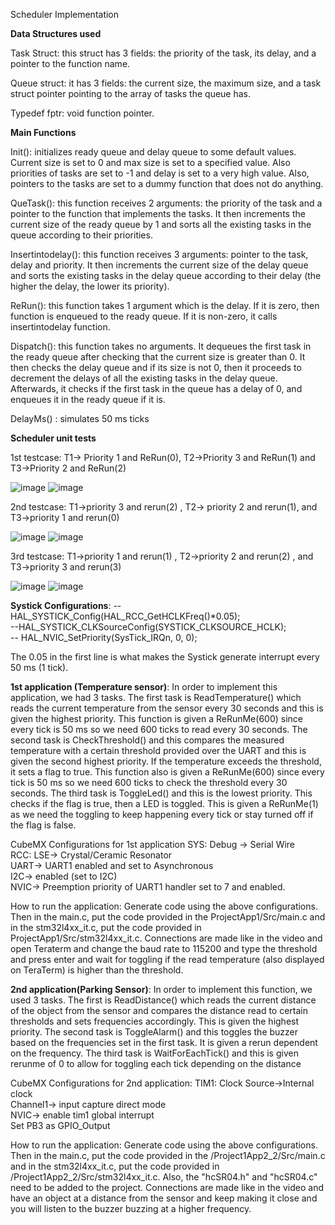 Scheduler Implementation 

**Data Structures used**

Task Struct:  this struct has 3 fields: the priority of the task, its delay, and a pointer to the function name.

Queue struct: it has 3 fields: the current size, the maximum size, and a task struct pointer pointing to the array of tasks the queue has.

Typedef fptr: void function pointer.


**Main Functions**

Init(): initializes ready queue and delay queue to some default values. Current size is set to 0 and max size is set to a specified value. Also priorities of tasks are set to -1 and delay is set to a very high value. Also, pointers to the tasks are set to a dummy function that does not do anything.

QueTask(): this function receives 2 arguments: the priority of the task and a pointer to the function that implements the tasks. It then increments the current size of the ready queue by 1 and sorts all the existing tasks in the queue according to their priorities. 

Insertintodelay(): this function receives 3 arguments: pointer to the task, delay and priority. It then increments the current size of the delay queue and sorts the existing tasks in the delay queue according to their delay (the higher the delay, the lower its priority). 

ReRun(): this function takes 1 argument which is the delay. If it is zero, then function is enqueued to the ready queue. If it is non-zero, it calls insertintodelay function.

Dispatch(): this function takes no arguments. It dequeues the first task in the ready queue after checking that the current size is greater than 0. It then checks the delay queue and if its size is not 0, then it proceeds to decrement the delays of all the existing tasks in the delay queue. Afterwards, it checks if the first task in the queue has a delay of 0, and enqueues it in the ready queue if it is.

DelayMs() : simulates 50 ms ticks

**Scheduler unit tests**

1st testcase: 
T1-> Priority 1 and ReRun(0), T2->Priority 3 and ReRun(1) and T3->Priority 2 and ReRun(2)


![image](https://user-images.githubusercontent.com/45502245/114321546-991a6c00-9b1b-11eb-9744-731f82c9dde9.png)
![image](https://user-images.githubusercontent.com/45502245/114321558-a9cae200-9b1b-11eb-9509-78f921cf6ee6.png)

2nd testcase: 
T1->priority 3 and rerun(2) , T2-> priority 2 and rerun(1), and T3->priority 1 and rerun(0)

![image](https://user-images.githubusercontent.com/45502245/114321580-d41c9f80-9b1b-11eb-9f5b-613f8d2a8060.png)
![image](https://user-images.githubusercontent.com/45502245/114321588-e0a0f800-9b1b-11eb-937e-746fa486164c.png)



3rd testcase: 
T1->priority 1 and rerun(1) , T2->priority 2 and rerun(2) , and T3->priority 3 and rerun(3)

![image](https://user-images.githubusercontent.com/45502245/114321601-f57d8b80-9b1b-11eb-956b-54bc6fd94ea8.png) 
![image](https://user-images.githubusercontent.com/45502245/114321620-0e863c80-9b1c-11eb-9d65-2d82e21d4b10.png)


**Systick Configurations**:
--HAL_SYSTICK_Config(HAL_RCC_GetHCLKFreq()*0.05); <br />
--HAL_SYSTICK_CLKSourceConfig(SYSTICK_CLKSOURCE_HCLK); <br />
-- HAL_NVIC_SetPriority(SysTick_IRQn, 0, 0); <br />

The 0.05 in the first line is what makes the Systick generate interrupt every 50 ms (1 tick).


**1st application (Temperature sensor)**: In order to implement this application, we had 3 tasks. The first task is ReadTemperature() which reads the current temperature from the sensor every 30 seconds and this is given the highest priority. This function is given a ReRunMe(600) since every tick is 50 ms so we need 600 ticks to read every 30 seconds. The second task is CheckThreshold() and this compares the measured temperature with a certain threshold provided over the UART and this is given the second highest priority. If the temperature exceeds the threshold, it sets a flag to true. This function also is given a ReRunMe(600) since every tick is 50 ms so we need 600 ticks to check the threshold every 30 seconds. The third task is ToggleLed() and this is the lowest priority. This checks if the flag is true, then a LED is toggled. This is given a ReRunMe(1) as we need the toggling to keep happening every tick or stay turned off if the flag is false.

CubeMX Configurations for 1st application
SYS: Debug -> Serial Wire <br />
RCC: LSE-> Crystal/Ceramic Resonator <br />
UART-> UART1 enabled and set to Asynchronous <br />
I2C-> enabled (set to I2C) <br />
NVIC-> Preemption priority of UART1 handler set to 7 and enabled.

How to run the application: Generate code using the above configurations. Then in the main.c, put the code provided in the ProjectApp1/Src/main.c and in the stm32l4xx_it.c, put the code provided in ProjectApp1/Src/stm32l4xx_it.c. Connections are made like in the video and open Teraterm and change the baud rate to 115200 and type the threshold and press enter and wait for toggling if the read temperature (also displayed on TeraTerm) is higher than the threshold. 



**2nd application(Parking Sensor)**: In order to implement this function, we used 3 tasks. The first is ReadDistance() which reads the current distance of the object from the sensor and compares the distance read to certain thresholds and sets frequencies accordingly. This is given the highest priority. The second task is ToggleAlarm() and this toggles the buzzer based on the frequencies set in the first task. It is given a rerun dependent on the frequency. The third task is WaitForEachTick() and this is given rerunme of 0 to allow for toggling each tick depending on the distance 

CubeMX Configurations for 2nd application:
TIM1: Clock Source->Internal clock <br />
Channel1-> input capture direct mode <br />
NVIC-> enable tim1 global interrupt <br />
Set PB3 as GPIO_Output <br />

How to run the application: Generate code using the above configurations. Then in the main.c, put the code provided in the /Project1App2_2/Src/main.c and in the stm32l4xx_it.c, put the code provided in /Project1App2_2/Src/stm32l4xx_it.c. Also, the "hcSR04.h" and "hcSR04.c" need to be added to the project. Connections are made like in the video and have an object at a distance from the sensor and keep making it close and you will listen to the buzzer buzzing at a higher frequency. 













